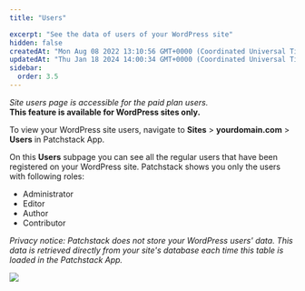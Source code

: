 ```yaml
---
title: "Users"

excerpt: "See the data of users of your WordPress site"
hidden: false
createdAt: "Mon Aug 08 2022 13:10:56 GMT+0000 (Coordinated Universal Time)"
updatedAt: "Thu Jan 18 2024 14:00:34 GMT+0000 (Coordinated Universal Time)"
sidebar:
  order: 3.5
---
```

_Site users page is accessible for the paid plan users._  
**This feature is available for WordPress sites only.**


To view your WordPress site users, navigate to **Sites** > **yourdomain.com** > **Users** in Patchstack App.


On this **Users** subpage you can see all the regular users that have been registered on your WordPress site.
Patchstack shows you only the users with following roles:
<ul><li>
Administrator</li>
<li>Editor</li>
<li>Author</li>
<li>Contributor</li>
</ul>

_Privacy notice: Patchstack does not store your WordPress users' data. This data is retrieved directly from your site's database each time this table is loaded in the Patchstack App._

![](@images/patchstack-site-users.png)



